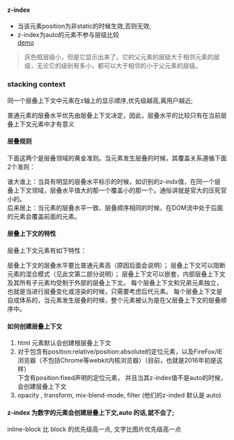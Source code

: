#### z-index
- 当该元素position为非static的时候生效,否则无效;  
- z-index为auto的元素不参与层级比较  
[demo](https://jsfiddle.net/6k5wgujs/)
> 灰色框层级小，但是它显示出来了。它的父元素的层级大于相邻元素的层级，无论它的级别有多小，都可以大于相邻的小于父元素的层级。


### stacking context
同一个层叠上下文中元素在z轴上的显示顺序,优先级越高,离用户越近;

普通元素的层叠水平优先由层叠上下文决定，因此，层叠水平的比较只有在当前层叠上下文元素中才有意义


#### 层叠规则
下面这两个是层叠领域的黄金准则。当元素发生层叠的时候，其覆盖关系遵循下面2个准则：  

谁大谁上：当具有明显的层叠水平标示的时候，如识别的z-indx值，在同一个层叠上下文领域，层叠水平值大的那一个覆盖小的那一个。通俗讲就是官大的压死官小的。  
后来居上：当元素的层叠水平一致、层叠顺序相同的时候，在DOM流中处于后面的元素会覆盖前面的元素。 

#### 层叠上下文的特性
层叠上下文元素有如下特性：

层叠上下文的层叠水平要比普通元素高（原因后面会说明）；
层叠上下文可以阻断元素的混合模式（见此文第二部分说明）；
层叠上下文可以嵌套，内部层叠上下文及其所有子元素均受制于外部的层叠上下文。
每个层叠上下文和兄弟元素独立，也就是当进行层叠变化或渲染的时候，只需要考虑后代元素。
每个层叠上下文是自成体系的，当元素发生层叠的时候，整个元素被认为是在父层叠上下文的层叠顺序中。


#### 如何创建层叠上下文
1. html 元素默认会创建根层叠上下文  
2. 对于包含有position:relative/position:absolute的定位元素，以及FireFox/IE浏览器（不包括Chrome等webkit内核浏览器）（目前，也就是2016年初是这样）  
下含有position:fixed声明的定位元素， 并且当其z-index值不是auto的时候，会创建层叠上下文
3. opacity , transform, mix-blend-mode, filter  (他们的z-inded 默认是 auto)
#### z-index 为数字的元素会创建层叠上下文,auto 的话,就不会了;

inline-block 比 block 的优先级高一点, 文字比图片优先级高一点

